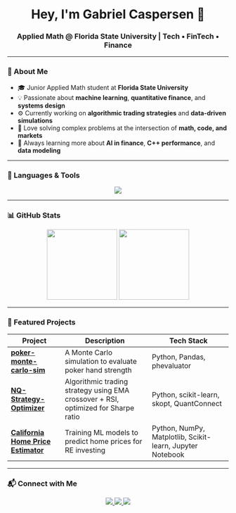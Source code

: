 <!-- Hi there 👋 -->
<h1 align="center">Hey, I'm Gabriel Caspersen 👋</h1>
<h3 align="center">Applied Math @ Florida State University | Tech • FinTech • Finance</h3>


---

### 🚀 About Me
- 🎓 Junior Applied Math student at **Florida State University**
- 💡 Passionate about **machine learning**, **quantitative finance**, and **systems design**
- ⚙️ Currently working on **algorithmic trading strategies** and **data-driven simulations**
- 🧩 Love solving complex problems at the intersection of **math, code, and markets**
- 🌱 Always learning more about **AI in finance**, **C++ performance**, and **data modeling**

---

### 🧠 Languages & Tools

<p align="center">
  <img src="https://skillicons.dev/icons?i=python,cpp,sqlite,pandas,sklearn,git,github,vscode,linux&theme=light" />
</p>

---

### 📊 GitHub Stats

<p align="center">
  <img height="160em" src="https://github-readme-stats.vercel.app/api?username=gabecaspersen&show_icons=true&theme=tokyonight&hide_border=true&count_private=true" />
  <img height="160em" src="https://github-readme-streak-stats.herokuapp.com/?user=gabecaspersen&theme=tokyonight&hide_border=true" />
</p>

---

### 🧩 Featured Projects

| Project | Description | Tech Stack |
|----------|--------------|------------|
| [**poker-monte-carlo-sim**](https://github.com/gabecaspersen/poker-monte-carlo-sim) | A Monte Carlo simulation to evaluate poker hand strength | Python, Pandas, phevaluator |
| [**NQ-Strategy-Optimizer**](#) | Algorithmic trading strategy using EMA crossover + RSI, optimized for Sharpe ratio | Python, scikit-learn, skopt, QuantConnect |
| [**California Home Price Estimator**](https://github.com/gabecaspersen/california-home-price-predictor) | Training ML models to predict home prices for RE investing | Python, NumPy, Matplotlib, Scikit-learn, Jupyter Notebook |

---

### 📬 Connect with Me

<p align="center">
  <a href="https://www.linkedin.com/in/gabriel-caspersen" target="_blank">
    <img src="https://img.shields.io/badge/LinkedIn-0077B5?style=for-the-badge&logo=linkedin&logoColor=white"/>
  </a>
  <a href="mailto:gabecaspersen@gmail.com">
    <img src="https://img.shields.io/badge/Email-D14836?style=for-the-badge&logo=gmail&logoColor=white"/>
  </a>
  <a href="https://github.com/gabecaspersen">
    <img src="https://img.shields.io/badge/GitHub-171515?style=for-the-badge&logo=github&logoColor=white"/>
  </a>
  <a
    <img src="https://komarev.com/ghpvc/?username=gabecaspersen&label=Profile+Views&color=0e75b6&style=flat" alt="gabecaspersen" />
  </a>
</p>




